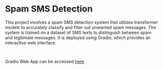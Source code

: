 # Spam SMS Detection
This project involves a spam SMS detection system that utilizes transformer models to accurately classify and filter out unwanted spam messages. The system is trained on a dataset of SMS texts to distinguish between spam and legitimate messages. It is deployed using Gradio, which provides an interactive web interface. 

<br>

Gradio Web App can be accessed [here](https://huggingface.co/spaces/rmdhirr/spam-sms-prediction).
